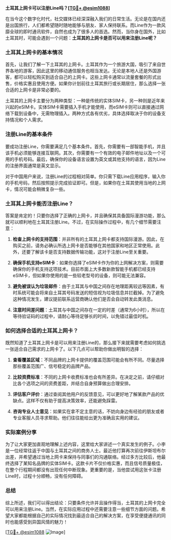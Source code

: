 **土耳其上网卡可以注册Line吗？[[TG💪+ @esim1088](https://t.me/s/esim1088)]**

在当今这个数字化时代，社交媒体已经深深融入我们的日常生活。无论是在国内还是出国旅行，人们都希望随时随地能够与朋友、家人保持联系。而Line作为一款风靡全球的即时通讯软件，自然也成为了很多人的首选。然而，当你身在国外，比如土耳其时，可能会遇到一个问题：**土耳其的上网卡是否可以用来注册Line呢？**

### 土耳其上网卡的基本情况

首先，让我们了解一下土耳其的上网卡。土耳其作为一个旅游大国，吸引了来自世界各地的游客，因此这里的移动通信服务也相当发达。无论是本地人还是外国游客，都可以轻松购买到适合自己的上网卡。这些上网卡通常以流量套餐的形式出售，价格实惠且使用方便。如果你计划前往土耳其旅行或长期居住，那么选择一张合适的上网卡是非常必要的。

土耳其的上网卡主要分为两种类型：一种是传统的实体SIM卡，另一种则是近年来兴起的eSIM卡。实体SIM卡需要插入手机才能使用，而eSIM卡则可以直接通过网络下载到设备中，无需物理插入。两种方式各有优劣，具体选择取决于你的设备支持情况和个人需求。

### 注册Line的基本条件

要成功注册Line，你需要满足几个基本条件。首先，你需要有一部智能手机，并且该手机必须能够连接互联网。其次，你需要有一个有效的电子邮件地址以及一个可用的手机号码。最后，确保你的设备语言设置为英文或其他支持的语言，因为Line的注册界面通常是英文显示。

对于中国用户来说，注册Line的过程相对简单。你只需下载Line应用程序，输入你的手机号码，然后按照提示完成验证即可。但是，如果你在土耳其使用当地的上网卡，情况可能会稍微复杂一些。

### 土耳其上网卡能否注册Line？

答案是肯定的！只要你选择了正确的上网卡，并且确保其具备国际漫游功能，那么就可以顺利地在土耳其注册Line。不过，在实际操作过程中，有几个细节需要注意：

1. **检查上网卡的支持范围**：并非所有的土耳其上网卡都支持国际漫游。因此，在购买之前，请务必确认所选上网卡是否能够在其他国家和地区正常使用。此外，还要了解该卡是否支持数据传输功能，这对于注册Line至关重要。

2. **确保手机支持eSIM卡**：如果你选择了eSIM卡作为你的上网解决方案，则需要确保你的手机支持这项技术。目前市面上大多数新款智能手机都已经支持eSIM卡，但如果你使用的是一些较老型号的设备，则可能无法兼容。

3. **避免被误认为垃圾邮件**：由于土耳其与中国之间存在地理距离较远等因素，有时系统可能会将来自土耳其号码发送的短信视为垃圾信息并拦截掉。为了避免这种情况发生，建议提前联系运营商确认他们是否会自动转发此类消息。

4. **注意时间差问题**：土耳其与中国之间存在一定的时差（通常为6小时），所以在等待验证码的过程中，请耐心等待足够长的时间，以免错过最佳时机。

### 如何选择合适的土耳其上网卡？

既然知道了土耳其上网卡是可以用来注册Line的，那么接下来就需要考虑如何挑选一张适合自己需求的上网卡了。以下几点可以帮助你做出明智的选择：

1. **查看覆盖区域**：不同品牌的上网卡提供的覆盖范围可能会有所不同。尽量选择那些覆盖范围广、信号稳定的品牌产品。

2. **比较资费标准**：不同的上网卡收费标准也会有所差异。在决定之前，请仔细对比各个选项之间的资费差距，并结合自身预算做出合理安排。

3. **评估客户评价**：通过查阅其他用户的反馈意见，可以更好地了解某款产品的优缺点。这样不仅有助于提高决策效率，还能避免踩雷。

4. **咨询专业人士意见**：如果实在拿不定主意的话，不妨向身边有经验的朋友或者专业客服人员寻求帮助。他们往往能给出更为准确且实用的建议。

### 实际案例分享

为了让大家更加直观地理解上述内容，这里给大家讲述一个真实发生的例子。小李是一位经常往返于中国与土耳其之间的商务人士。最近他打算再次前往伊斯坦布尔出差，并希望通过当地上网卡来保持与同事们的沟通联络。经过多方比较后，他最终选择了某知名品牌的实体SIM卡。这款卡片不仅价格实惠，而且信号质量极佳，在整个行程期间都没有出现任何中断现象。更重要的是，当他尝试用这张卡注册Line时，过程十分顺畅，没有任何障碍。

### 总结

综上所述，我们可以得出结论：只要条件允许并且操作得当，土耳其的上网卡完全可以用来注册Line。当然，在实际应用过程中还需要注意一些细节方面的问题。希望大家都能根据自己的实际情况找到最适合自己的解决方案，在享受便捷通讯的同时也能感受到异国风情的魅力！

[[TG💪+ @esim1088](https://t.me/s/esim1088) ![Image](https://i.postimg.cc/4NQfJmqS/Snipaste-2025-05-13-00-14-12.png)]